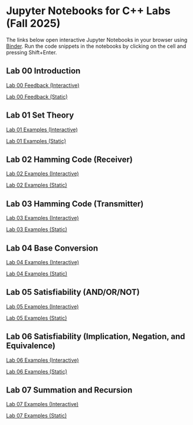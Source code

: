 # Jupyter Notebooks for C++ Labs (Fall 2025)

The links below open interactive Jupyter Notebooks in your browser using [Binder](https://mybinder.org/).
Run the code snippets in the notebooks by clicking on the cell and pressing Shift+Enter.

## Lab 00 Introduction
[Lab 00 Feedback (Interactive)](https://mybinder.org/v2/gh/latessa/cpp-labs/main?filepath=Lab00/Lab00_Feedback.ipynb)

[Lab 00 Feedback (Static)](https://latessa.github.io/cpp-labs/Lab00_Feedback.html)

## Lab 01 Set Theory
[Lab 01 Examples (Interactive)](https://mybinder.org/v2/gh/latessa/cpp-labs/main?filepath=Lab01/Lab01_Examples.ipynb)

[Lab 01 Examples (Static)](https://latessa.github.io/cpp-labs/Lab01_Examples.html)

## Lab 02 Hamming Code (Receiver) 
[Lab 02 Examples (Interactive)](https://mybinder.org/v2/gh/latessa/cpp-labs/main?filepath=Lab02/Lab02_Examples.ipynb)

[Lab 02 Examples (Static)](https://latessa.github.io/cpp-labs/Lab02_Examples.html)

## Lab 03 Hamming Code (Transmitter)
[Lab 03 Examples (Interactive)](https://mybinder.org/v2/gh/latessa/cpp-labs/main?filepath=Lab03/Lab03_Examples.ipynb)

[Lab 03 Examples (Static)](https://latessa.github.io/cpp-labs/Lab03_Examples.html)

## Lab 04 Base Conversion
[Lab 04 Examples (Interactive)](https://mybinder.org/v2/gh/latessa/cpp-labs/main?filepath=Lab04/Lab04_Examples.ipynb)

[Lab 04 Examples (Static)](https://latessa.github.io/cpp-labs/Lab04_Examples.html)

## Lab 05 Satisfiability (AND/OR/NOT)
[Lab 05 Examples (Interactive)](https://mybinder.org/v2/gh/latessa/cpp-labs/main?filepath=Lab05/Lab05_Examples.ipynb)

[Lab 05 Examples (Static)](https://latessa.github.io/cpp-labs/Lab05_Examples.html)

## Lab 06 Satisfiability (Implication, Negation, and Equivalence)
[Lab 06 Examples (Interactive)](https://mybinder.org/v2/gh/latessa/cpp-labs/main?filepath=Lab06/Lab06_Examples.ipynb)

[Lab 06 Examples (Static)](https://latessa.github.io/cpp-labs/Lab06_Examples.html)

## Lab 07 Summation and Recursion
[Lab 07 Examples (Interactive)](https://mybinder.org/v2/gh/latessa/cpp-labs/main?filepath=Lab07/Lab07_Examples.ipynb)

[Lab 07 Examples (Static)](https://latessa.github.io/cpp-labs/Lab07_Examples.html)

